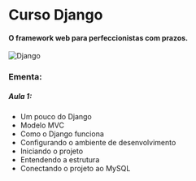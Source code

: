 # Curso Django

#### O framework web para perfeccionistas com prazos.

![Django](https://cdn-images-1.medium.com/max/720/1*OaDjeIRincMesu0UlDWpeQ.png)

### Ementa:

##### Aula 1:
    
- Um pouco do Django
- Modelo MVC
- Como o Django funciona
- Configurando o ambiente de desenvolvimento
- Iniciando o projeto
- Entendendo a estrutura
- Conectando o projeto ao MySQL




